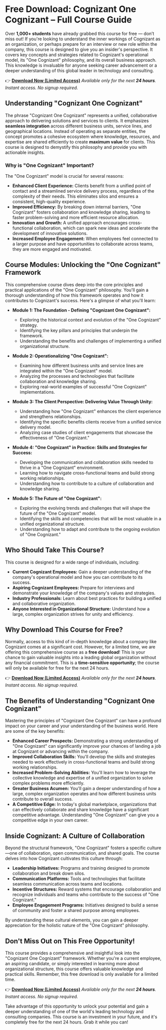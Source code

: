 # Free Download: Cognizant One Cognizant – Full Course Guide

Over **1,000+ students** have already grabbed this course for free — don’t miss out! If you're looking to understand the inner workings of Cognizant as an organization, or perhaps prepare for an interview or new role within the company, this course is designed to give you an insider's perspective. It covers key concepts and strategies related to Cognizant's operational model, its "One Cognizant" philosophy, and its overall business approach. This knowledge is invaluable for anyone seeking career advancement or a deeper understanding of this global leader in technology and consulting.

👉 **[Download Now (Limited Access)](https://udemywork.com/cognizant-one-cognizant)**
_Available only for the next **24 hours**. Instant access. No signup required._

## Understanding "Cognizant One Cognizant"

The phrase "Cognizant One Cognizant" represents a unified, collaborative approach to delivering solutions and services to clients. It emphasizes **seamless integration** across different business units, service lines, and geographical locations. Instead of operating as separate entities, the concept promotes a cohesive ecosystem where knowledge, resources, and expertise are shared efficiently to create **maximum value** for clients. This course is designed to demystify this philosophy and provide you with actionable insights.

### Why is "One Cognizant" Important?

The "One Cognizant" model is crucial for several reasons:

*   **Enhanced Client Experience:** Clients benefit from a unified point of contact and a streamlined service delivery process, regardless of the complexity of their needs. This eliminates silos and ensures a consistent, high-quality experience.
*   **Improved Efficiency:** By breaking down internal barriers, "One Cognizant" fosters collaboration and knowledge sharing, leading to faster problem-solving and more efficient resource allocation.
*   **Innovation and Growth:** A unified approach encourages cross-functional collaboration, which can spark new ideas and accelerate the development of innovative solutions.
*   **Increased Employee Engagement:** When employees feel connected to a larger purpose and have opportunities to collaborate across teams, they are more engaged and motivated.

## Course Modules: Unlocking the "One Cognizant" Framework

This comprehensive course dives deep into the core principles and practical applications of the "One Cognizant" philosophy. You'll gain a thorough understanding of how this framework operates and how it contributes to Cognizant's success. Here's a glimpse of what you'll learn:

*   **Module 1: The Foundation - Defining "Cognizant One Cognizant":**
    *   Exploring the historical context and evolution of the "One Cognizant" strategy.
    *   Identifying the key pillars and principles that underpin the framework.
    *   Understanding the benefits and challenges of implementing a unified organizational structure.

*   **Module 2: Operationalizing "One Cognizant":**
    *   Examining how different business units and service lines are integrated within the "One Cognizant" model.
    *   Analyzing the processes and technologies that facilitate collaboration and knowledge sharing.
    *   Exploring real-world examples of successful "One Cognizant" implementations.

*   **Module 3: The Client Perspective: Delivering Value Through Unity:**
    *   Understanding how "One Cognizant" enhances the client experience and strengthens relationships.
    *   Identifying the specific benefits clients receive from a unified service delivery model.
    *   Analyzing case studies of client engagements that showcase the effectiveness of "One Cognizant."

*   **Module 4: "One Cognizant" in Practice: Skills and Strategies for Success:**
    *   Developing the communication and collaboration skills needed to thrive in a "One Cognizant" environment.
    *   Learning how to navigate cross-functional teams and build strong working relationships.
    *   Understanding how to contribute to a culture of collaboration and knowledge sharing.

*   **Module 5: The Future of "One Cognizant":**
    *   Exploring the evolving trends and challenges that will shape the future of the "One Cognizant" model.
    *   Identifying the skills and competencies that will be most valuable in a unified organizational structure.
    *   Understanding how to adapt and contribute to the ongoing evolution of "One Cognizant."

## Who Should Take This Course?

This course is designed for a wide range of individuals, including:

*   **Current Cognizant Employees:** Gain a deeper understanding of the company's operational model and how you can contribute to its success.
*   **Aspiring Cognizant Employees:** Prepare for interviews and demonstrate your knowledge of the company's values and strategies.
*   **Industry Professionals:** Learn about best practices for building a unified and collaborative organization.
*   **Anyone Interested in Organizational Structure:** Understand how a large, complex organization strives for unity and efficiency.

## Why Download This Course for Free?

Normally, access to this kind of in-depth knowledge about a company like Cognizant comes at a significant cost. However, for a limited time, we are offering this comprehensive course as a **free download**! This is your chance to gain valuable insights into a leading global organization without any financial commitment. This is a **time-sensitive opportunity**; the course will only be available for free for the next 24 hours.

👉 **[Download Now (Limited Access)](https://udemywork.com/cognizant-one-cognizant)**
_Available only for the next **24 hours**. Instant access. No signup required._

## The Benefits of Understanding "Cognizant One Cognizant"

Mastering the principles of "Cognizant One Cognizant" can have a profound impact on your career and your understanding of the business world. Here are some of the key benefits:

*   **Enhanced Career Prospects:** Demonstrating a strong understanding of "One Cognizant" can significantly improve your chances of landing a job at Cognizant or advancing within the company.
*   **Improved Collaboration Skills:** You'll develop the skills and strategies needed to work effectively in cross-functional teams and build strong working relationships.
*   **Increased Problem-Solving Abilities:** You'll learn how to leverage the collective knowledge and expertise of a unified organization to solve complex problems more efficiently.
*   **Greater Business Acumen:** You'll gain a deeper understanding of how a large, complex organization operates and how different business units contribute to overall success.
*   **A Competitive Edge:** In today's global marketplace, organizations that can effectively collaborate and share knowledge have a significant competitive advantage. Understanding "One Cognizant" can give you a competitive edge in your own career.

## Inside Cognizant: A Culture of Collaboration

Beyond the structural framework, "One Cognizant" fosters a specific culture—one of collaboration, open communication, and shared goals. The course delves into how Cognizant cultivates this culture through:

*   **Leadership Initiatives:** Programs and training designed to promote collaboration and break down silos.
*   **Communication Platforms:** Tools and technologies that facilitate seamless communication across teams and locations.
*   **Incentive Structures:** Reward systems that encourage collaboration and recognize individuals and teams who contribute to the success of "One Cognizant."
*   **Employee Engagement Programs:** Initiatives designed to build a sense of community and foster a shared purpose among employees.

By understanding these cultural elements, you can gain a deeper appreciation for the holistic nature of the "One Cognizant" philosophy.

## Don't Miss Out on This Free Opportunity!

This course provides a comprehensive and insightful look into the "Cognizant One Cognizant" framework. Whether you're a current employee, an aspiring candidate, or simply interested in learning more about organizational structure, this course offers valuable knowledge and practical skills. Remember, this free download is only available for a limited time.

👉 **[Download Now (Limited Access)](https://udemywork.com/cognizant-one-cognizant)**
_Available only for the next **24 hours**. Instant access. No signup required._

Take advantage of this opportunity to unlock your potential and gain a deeper understanding of one of the world's leading technology and consulting companies. This course is an investment in your future, and it's completely free for the next 24 hours. Grab it while you can!
